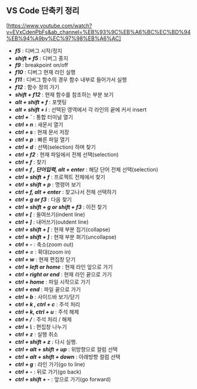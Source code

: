 ## VS Code 단축키 정리
[https://www.youtube.com/watch?v=EVxCdenPbFs&ab_channel=%EB%93%9C%EB%A6%BC%EC%BD%94%EB%94%A9by%EC%97%98%EB%A6%AC]

- ***f5*** : 디버그 시작/정지
- ***shift + f5*** :  디버그 중지
- ***f9*** : breakpoint on/off
- ***f10*** : 디버그 현재 라인 실행
- ***f11*** : 디버그 함수의 경우 함수 내부로 들어가서 실행
- ***f12*** : 함수 정의 가기
- ***shift + f12*** : 현재 함수를 참조하는 부분 보기
- ***alt + shift + f*** : 포맷팅
- ***alt + shift + i*** : 선택된 영역에서 각 라인의 끝에 커서 insert
- ***ctrl + `*** : 통합 터미널 열기
- ***ctrl + n*** : 새문서 열기
- ***ctrl + s*** : 현재 문서 저장
- ***ctrl + p*** : 빠른 파일 열기
- ***ctrl + d*** : 선택(selection) 하며 찾기
- ***ctrl + f2*** : 현재 파일에서 전체 선택(selection)
- ***ctrl + f*** : 찾기
- ***ctrl + f , 단어입력, alt + enter*** : 해당 단어 전체 선택(selection)
- ***ctrl + shift + f*** : 프로젝트 전체에서 찾기
- ***ctrl + shift + p*** : 명령어 보기
- ***ctrl + f, alt + enter*** : 찾고나서 전체 선택하기
- ***ctrl + g  or f3*** : 다음 찾기
- ***ctrl + shift + g  or shift + f3*** : 이전 찾기
- ***ctrl + [*** : 들여쓰기(indent line)
- ***ctrl + ]*** : 내어쓰기(outdent line)
- ***ctrl + shift + [*** : 현재 부분 접기(collapse)
- ***ctrl + shift + ]*** : 현재 부분 펴기(uncollapse)
- ***ctrl + -*** : 축소(zoom out)
- ***ctrl + =*** : 확대(zoom in)
- ***ctrl + w*** : 현재 편집창 닫기
- ***ctrl + left or home*** : 현재 라인 앞으로 가기
- ***ctrl + right or end*** : 현재 라인 끝으로 가기
- ***ctrl + home*** : 파일 시작으로 가기
- ***ctrl + end*** : 파일 끝으로 가기
- ***ctrl + b*** : 사이드바 보기/닫기
- ***ctrl + k , ctrl + c*** : 주석 처리
- ***ctrl + k,  ctrl + u*** : 주석 해제
- ***ctrl + /*** : 주석 처리 / 해제
- ***ctrl + \\*** : 편집창 나누기
- ***ctrl + z*** : 실행 취소
- ***ctrl + shift + z*** : 다시 실행.
- ***ctrl + alt + shift + up*** : 위방향으로 컬럼 선택
- ***ctrl + alt + shift + down*** : 아래방향 컬럼 선택
- ***ctrl + g*** : 라인 가기(go to line)
- ***ctrl + -*** : 뒤로 가기(go back)
- ***ctrl + shift + -*** : 앞으로 가기(go forward)